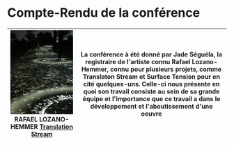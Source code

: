 # Compte-Rendu de la conférence

| <img src="Médias/exposition_translation_stream.jpg" alt="Image" width="500px"> RAFAEL LOZANO-HEMMER [Translation Stream](https://www.lozano-hemmer.com/translation_stream.php) | La conférence à été donné par Jade Séguéla, la registraire de l'artiste connu Rafael Lozano-Hemmer, connu pour plusieurs projets, comme Translaton Stream et Surface Tension pour en cité quelques-uns. Celle-ci nous présente en quoi son travail consiste au sein de sa grande équipe et l'importance que ce travail a dans le développement et l'aboutissement d'une oeuvre|
|:---:|---|

